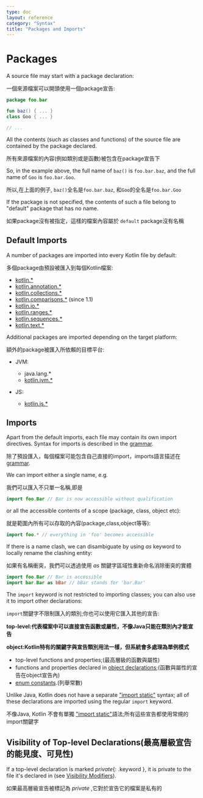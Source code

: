 ```yaml
---
type: doc
layout: reference
category: "Syntax"
title: "Packages and Imports"
---
```


# Packages

A source file may start with a package declaration:

一個來源檔案可以開頭使用一個package宣告:
``` kotlin
package foo.bar

fun baz() { ... }
class Goo { ... }

// ...
```
All the contents (such as classes and functions) of the source file are contained by the package declared.

所有來源檔案的內容(例如類別或是函數)被包含在package宣告下

So, in the example above, the full name of `baz()` is `foo.bar.baz`, and the full name of `Goo` is `foo.bar.Goo`. 

所以,在上面的例子, `baz()`全名是`foo.bar.baz`, 和`Goo`的全名是`foo.bar.Goo`

If the package is not specified, the contents of such a file belong to "default" package that has no name.

如果package沒有被指定，這樣的檔案內容屬於 `default` package沒有名稱

## Default Imports

A number of packages are imported into every Kotlin file by default:

多個package由預設被匯入到每個Kotlin檔案:

- [kotlin.*](https://kotlinlang.org/api/latest/jvm/stdlib/kotlin/index.html)
- [kotlin.annotation.*](https://kotlinlang.org/api/latest/jvm/stdlib/kotlin.annotation/index.html)
- [kotlin.collections.*](https://kotlinlang.org/api/latest/jvm/stdlib/kotlin.collections/index.html)
- [kotlin.comparisons.*](https://kotlinlang.org/api/latest/jvm/stdlib/kotlin.comparisons/index.html)  (since 1.1)
- [kotlin.io.*](https://kotlinlang.org/api/latest/jvm/stdlib/kotlin.io/index.html)
- [kotlin.ranges.*](https://kotlinlang.org/api/latest/jvm/stdlib/kotlin.ranges/index.html)
- [kotlin.sequences.*](https://kotlinlang.org/api/latest/jvm/stdlib/kotlin.sequences/index.html)
- [kotlin.text.*](https://kotlinlang.org/api/latest/jvm/stdlib/kotlin.text/index.html)

Additional packages are imported depending on the target platform:

額外的package被匯入所依賴的目標平台:

- JVM:
  - java.lang.*
  - [kotlin.jvm.*](https://kotlinlang.org/api/latest/jvm/stdlib/kotlin.jvm/index.html)

- JS:    
  - [kotlin.js.*](https://kotlinlang.org/api/latest/jvm/stdlib/kotlin.js/index.html)

## Imports

Apart from the default imports, each file may contain its own import directives.
Syntax for imports is described in the [grammar](grammar.md#import).

除了預設匯入，每個檔案可能包含自己直接的import，imports語言描述在 [grammar](grammar.md#import).

We can import either a single name, e.g.

我們可以匯入不只單一名稱,即是

``` kotlin
import foo.Bar // Bar is now accessible without qualification
```

or all the accessible contents of a scope (package, class, object etc):

就是範圍內所有可以存取的內容(package,class,object等等):

``` kotlin
import foo.* // everything in 'foo' becomes accessible
```

If there is a name clash, we can disambiguate by using *as* keyword to locally rename the clashing entity:

如果有名稱衝突，我們可以透過使用 *as* 關鍵字區域性重新命名消除衝突的實體


``` kotlin
import foo.Bar // Bar is accessible
import bar.Bar as bBar // bBar stands for 'bar.Bar'
```

The `import` keyword is not restricted to importing classes; you can also use it to import other declarations:

`import`關鍵字不限制匯入的類別;你也可以使用它匯入其他的宣告:

**top-level:代表檔案中可以直接宣告函數或屬性，不像Java只能在類別內才能宣告**

**object:Kotlin特有的關鍵字與宣告類別用法一樣，但系統會多處理為單例模式**

  * top-level functions and properties;(最高層級的函數與屬性)
  * functions and properties declared in [object declarations](object-declarations.html#object-declarations);(函數與屬性的宣告在object宣告內)
  * [enum constants](enum-classes.md).(列舉常數)

Unlike Java, Kotlin does not have a separate ["import static"](https://docs.oracle.com/javase/8/docs/technotes/guides/language/static-import.html) syntax; all of these declarations are imported using the regular `import` keyword.

不像Java, Kotlin 不會有單獨 ["import static"](https://docs.oracle.com/javase/8/docs/technotes/guides/language/static-import.html)語法;所有這些宣告都使用常規的import關鍵字

## Visibility of Top-level Declarations(最高層級宣告的能見度、可見性)

If a top-level declaration is marked *private*{: .keyword }, it is private to the file it's declared in (see [Visibility Modifiers](visibility-modifiers.md)).

如果最高層級宣告被標記為 *private* ,它對於宣告它的檔案是私有的